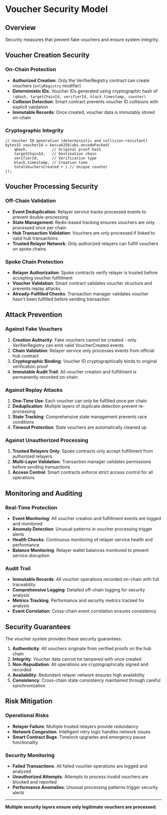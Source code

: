 # Voucher Security Model

## Overview

Security measures that prevent fake vouchers and ensure system integrity.

## Voucher Creation Security

### On-Chain Protection
- **Authorized Creation**: Only the VerifierRegistry contract can create vouchers (`onlyRegistry` modifier)
- **Deterministic IDs**: Voucher IDs generated using cryptographic hash of `(qHash, targetChainId, verifierId, block.timestamp, counter)`
- **Collision Detection**: Smart contract prevents voucher ID collisions with explicit validation
- **Immutable Records**: Once created, voucher data is immutably stored on-chain

### Cryptographic Integrity
```solidity
// Voucher ID generation (deterministic and collision-resistant)
bytes32 voucherId = keccak256(abi.encodePacked(
    qHash,           // Original proof hash
    targetChainId,   // Destination chain
    verifierId,      // Verification type
    block.timestamp, // Creation time
    totalVouchersCreated + i // Unique counter
));
```

## Voucher Processing Security

### Off-Chain Validation
- **Event Deduplication**: Relayer service tracks processed events to prevent double-processing
- **State Management**: Redis-based tracking ensures vouchers are only processed once per chain
- **Hub Transaction Validation**: Vouchers are only processed if linked to valid hub transactions
- **Trusted Relayer Network**: Only authorized relayers can fulfill vouchers on spoke chains

### Spoke Chain Protection
- **Relayer Authorization**: Spoke contracts verify relayer is trusted before accepting voucher fulfillment
- **Voucher Validation**: Smart contract validates voucher structure and prevents replay attacks
- **Already-Fulfilled Checks**: Transaction manager validates voucher hasn't been fulfilled before sending transaction

## Attack Prevention

### Against Fake Vouchers
1. **Creation Authority**: Fake vouchers cannot be created - only VerifierRegistry can emit valid VoucherCreated events
2. **Chain Validation**: Relayer service only processes events from official hub contract
3. **Cryptographic Binding**: Voucher ID cryptographically binds to original verification proof
4. **Immutable Audit Trail**: All voucher creation and fulfillment is permanently recorded on-chain

### Against Replay Attacks
1. **One-Time Use**: Each voucher can only be fulfilled once per chain
2. **Deduplication**: Multiple layers of duplicate detection prevent re-processing
3. **State Tracking**: Comprehensive state management prevents race conditions
4. **Timeout Protection**: Stale vouchers are automatically cleaned up

### Against Unauthorized Processing
1. **Trusted Relayers Only**: Spoke contracts only accept fulfillment from authorized relayers
2. **Multi-Layer Validation**: Transaction manager validates permissions before sending transactions
3. **Access Control**: Smart contracts enforce strict access control for all operations

## Monitoring and Auditing

### Real-Time Protection
- **Event Monitoring**: All voucher creation and fulfillment events are logged and monitored
- **Anomaly Detection**: Unusual patterns in voucher processing trigger alerts
- **Health Checks**: Continuous monitoring of relayer service health and performance
- **Balance Monitoring**: Relayer wallet balances monitored to prevent service disruption

### Audit Trail
- **Immutable Records**: All voucher operations recorded on-chain with full traceability
- **Comprehensive Logging**: Detailed off-chain logging for security analysis
- **Metrics Tracking**: Performance and security metrics tracked for analysis
- **Event Correlation**: Cross-chain event correlation ensures consistency

## Security Guarantees

The voucher system provides these security guarantees:

1. **Authenticity**: All vouchers originate from verified proofs on the hub chain
2. **Integrity**: Voucher data cannot be tampered with once created
3. **Non-Repudiation**: All operations are cryptographically signed and recorded
4. **Availability**: Redundant relayer network ensures high availability
5. **Consistency**: Cross-chain state consistency maintained through careful synchronization

## Risk Mitigation

### Operational Risks
- **Relayer Failure**: Multiple trusted relayers provide redundancy
- **Network Congestion**: Intelligent retry logic handles network issues
- **Smart Contract Bugs**: Timelock upgrades and emergency pause functionality

### Security Monitoring
- **Failed Transactions**: All failed voucher operations are logged and analyzed
- **Unauthorized Attempts**: Attempts to process invalid vouchers are blocked and reported
- **Performance Anomalies**: Unusual processing patterns trigger security alerts

---

**Multiple security layers ensure only legitimate vouchers are processed.**
